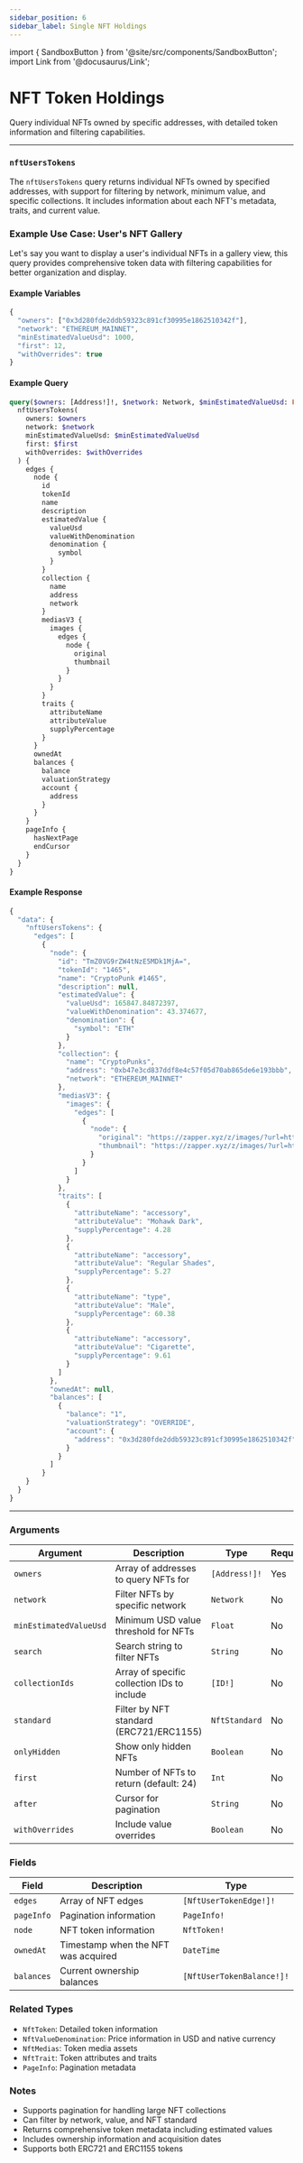 ```yaml
---
sidebar_position: 6
sidebar_label: Single NFT Holdings
---
```


import { SandboxButton } from '@site/src/components/SandboxButton';
import Link from '@docusaurus/Link';

# NFT Token Holdings

Query individual NFTs owned by specific addresses, with detailed token information and filtering capabilities.

---

### `nftUsersTokens`

The `nftUsersTokens` query returns individual NFTs owned by specified addresses, with support for filtering by network, minimum value, and specific collections. It includes information about each NFT's metadata, traits, and current value.

### Example Use Case: User's NFT Gallery

Let's say you want to display a user's individual NFTs in a gallery view, this query provides comprehensive token data with filtering capabilities for better organization and display.

#### Example Variables

```js
{
  "owners": ["0x3d280fde2ddb59323c891cf30995e1862510342f"],
  "network": "ETHEREUM_MAINNET",
  "minEstimatedValueUsd": 1000,
  "first": 12,
  "withOverrides": true
}
```

#### Example Query

```graphql
query($owners: [Address!]!, $network: Network, $minEstimatedValueUsd: Float, $first: Int, $withOverrides: Boolean) {
  nftUsersTokens(
    owners: $owners
    network: $network
    minEstimatedValueUsd: $minEstimatedValueUsd
    first: $first
    withOverrides: $withOverrides
  ) {
    edges {
      node {
        id
        tokenId
        name
        description
        estimatedValue {
          valueUsd
          valueWithDenomination
          denomination {
            symbol
          }
        }
        collection {
          name
          address
          network
        }
        mediasV3 {
          images {
            edges {
              node {
                original
                thumbnail
              }
            }
          }
        }
        traits {
          attributeName
          attributeValue
          supplyPercentage
        }
      }
      ownedAt
      balances {
        balance
        valuationStrategy
        account {
          address
        }
      }
    }
    pageInfo {
      hasNextPage
      endCursor
    }
  }
}
```

#### Example Response

```js
{
  "data": {
    "nftUsersTokens": {
      "edges": [
        {
          "node": {
            "id": "TmZ0VG9rZW4tNzE5MDk1MjA=",
            "tokenId": "1465",
            "name": "CryptoPunk #1465",
            "description": null,
            "estimatedValue": {
              "valueUsd": 165847.84872397,
              "valueWithDenomination": 43.374677,
              "denomination": {
                "symbol": "ETH"
              }
            },
            "collection": {
              "name": "CryptoPunks",
              "address": "0xb47e3cd837ddf8e4c57f05d70ab865de6e193bbb",
              "network": "ETHEREUM_MAINNET"
            },
            "mediasV3": {
              "images": {
                "edges": [
                  {
                    "node": {
                      "original": "https://zapper.xyz/z/images/?url=https%3A%2F%2Fstorage.googleapis.com%2Fzapper-fi-assets%2Fnfts%2Fmedias%2F4c7216792992be283dd9c65376998b1265b6a1ea1ee127ed55338ef0c0e119dd.png&checksum=c4bb5",
                      "thumbnail": "https://zapper.xyz/z/images/?url=https%3A%2F%2Fstorage.googleapis.com%2Fzapper-fi-assets%2Fnfts%2Fmedias%2F4c7216792992be283dd9c65376998b1265b6a1ea1ee127ed55338ef0c0e119dd.png&width=100&checksum=31551"
                    }
                  }
                ]
              }
            },
            "traits": [
              {
                "attributeName": "accessory",
                "attributeValue": "Mohawk Dark",
                "supplyPercentage": 4.28
              },
              {
                "attributeName": "accessory",
                "attributeValue": "Regular Shades",
                "supplyPercentage": 5.27
              },
              {
                "attributeName": "type",
                "attributeValue": "Male",
                "supplyPercentage": 60.38
              },
              {
                "attributeName": "accessory",
                "attributeValue": "Cigarette",
                "supplyPercentage": 9.61
              }
            ]
          },
          "ownedAt": null,
          "balances": [
            {
              "balance": "1",
              "valuationStrategy": "OVERRIDE",
              "account": {
                "address": "0x3d280fde2ddb59323c891cf30995e1862510342f"
              }
            }
          ]
        }
    }
  }
}
```

<SandboxButton/>

---

### Arguments

| Argument | Description | Type | Required |
| -------- | ----------- | ---- | -------- |
| `owners` | Array of addresses to query NFTs for | `[Address!]!` | Yes |
| `network` | Filter NFTs by specific network | `Network` | No |
| `minEstimatedValueUsd` | Minimum USD value threshold for NFTs | `Float` | No |
| `search` | Search string to filter NFTs | `String` | No |
| `collectionIds` | Array of specific collection IDs to include | `[ID!]` | No |
| `standard` | Filter by NFT standard (ERC721/ERC1155) | `NftStandard` | No |
| `onlyHidden` | Show only hidden NFTs | `Boolean` | No |
| `first` | Number of NFTs to return (default: 24) | `Int` | No |
| `after` | Cursor for pagination | `String` | No |
| `withOverrides` | Include value overrides | `Boolean` | No |

### Fields

| Field | Description | Type |
| ----- | ----------- | ---- |
| `edges` | Array of NFT edges | `[NftUserTokenEdge!]!` |
| `pageInfo` | Pagination information | `PageInfo!` |
| `node` | NFT token information | `NftToken!` |
| `ownedAt` | Timestamp when the NFT was acquired | `DateTime` |
| `balances` | Current ownership balances | `[NftUserTokenBalance!]!` |

### Related Types

- `NftToken`: Detailed token information
- `NftValueDenomination`: Price information in USD and native currency
- `NftMedias`: Token media assets
- `NftTrait`: Token attributes and traits
- `PageInfo`: Pagination metadata

### Notes
- Supports pagination for handling large NFT collections
- Can filter by network, value, and NFT standard
- Returns comprehensive token metadata including estimated values
- Includes ownership information and acquisition dates
- Supports both ERC721 and ERC1155 tokens